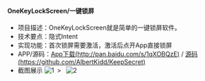#### **OneKeyLockScreen/一键锁屏**
 * 项目描述：OneKeyLockScreen就是简单的一键锁屏软件。
 * 技术要点：隐式Intent
 * 实现功能：首次锁屏需要激活，激活后点开App直接锁屏
 * APP/源码：[App下载(http://pan.baidu.com/s/1qXOBQzE)](http://pan.baidu.com/s/1qXOBQzE) / [源码(https://github.com/AlbertKidd/KeepSecret)](https://github.com/AlbertKidd/KeepSecret)
 * 截图展示
![1](https://xg9pow.dm2301.livefilestore.com/y3mP9SadmmGFxdaKlfOviFFUjrfwKipC4k9j06HvO2jwiuuSp7juEY_JRj3ZcuhaYIJWoDo1tGfyIGwCsWOBqJ65AOX45z72aXnthvlXkq1X1B5dQIMN34OaV43whBDMAMqWgHcgRZdGCxaRjATeCBsMQ?width=144&height=256&cropmode=none)&ensp;>&ensp; ![2](https://xgp0lg.dm2301.livefilestore.com/y3m7ATYhRhWAZWF4VaKt92bc14LP-Scv6IHoHxg9w_scivAi6K0Y7pLZPpBu8y2yOmOrrO1pL2jKNp7BTMW1A0J-MJmTl_fCkY6OvZr1MQnKthWsIuCBYBFTSeMN0Gsm6ve4aXOmHCKAQKnYroPGMO4Zg?width=144&height=256&cropmode=none)
